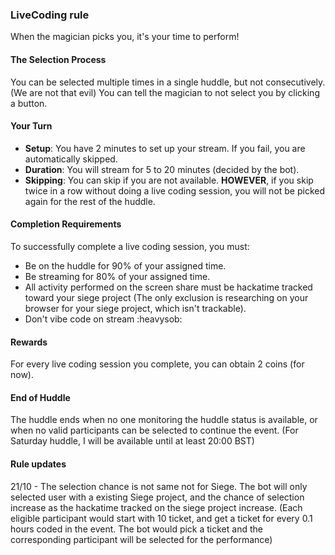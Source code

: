 ### LiveCoding rule

When the magician picks you, it's your time to perform!

#### The Selection Process
You can be selected multiple times in a single huddle, but not consecutively. (We are not that evil)
You can tell the magician to not select you by clicking a button.


#### Your Turn
- **Setup**: You have 2 minutes to set up your stream. If you fail, you are automatically skipped.
- **Duration**: You will stream for 5 to 20 minutes (decided by the bot).
- **Skipping**: You can skip if you are not available. **HOWEVER**, if you skip twice in a row without doing a live coding session, you will not be picked again for the rest of the huddle.

#### Completion Requirements
To successfully complete a live coding session, you must:
- Be on the huddle for 90% of your assigned time.
- Be streaming for 80% of your assigned time.
- All activity performed on the screen share must be hackatime tracked toward your siege project (The only exclusion is researching on your browser for your siege project, which isn't trackable).
- Don't vibe code on stream :heavysob:

#### Rewards
For every live coding session you complete, you can obtain 2 coins (for now).

#### End of Huddle
The huddle ends when no one monitoring the huddle status is available, or when no valid participants can be selected to continue the event.
(For Saturday huddle, I will be available until at least 20:00 BST)

#### Rule updates
21/10 - The selection chance is not same not for Siege. The bot will only selected user with a existing Siege project, and the chance of selection increase as the hackatime tracked on the siege project increase. (Each eligible participant would start with 10 ticket, and get a ticket for every 0.1 hours coded in the event. The bot would pick a ticket and the corresponding participant will be selected for the performance)